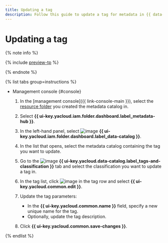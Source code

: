 ```yaml
---
title: Updating a tag
description: Follow this guide to update a tag for metadata in {{ data-catalog-full-name }}.
---
```


# Updating a tag


{% note info %}

{% include [preview-tp](../../../_includes/preview-tp.md) %}

{% endnote %}


{% list tabs group=instructions %}

- Management console {#console}

  1. In the [management console]({{ link-console-main }}), select the [resource folder](../../../resource-manager/concepts/resources-hierarchy.md#folder) you created the metadata catalog in.
  1. Select **{{ ui-key.yacloud.iam.folder.dashboard.label_metadata-hub }}**.
  1. In the left-hand panel, select ![image](../../../_assets/console-icons/folder-magnifier.svg) **{{ ui-key.yacloud.iam.folder.dashboard.label_data-catalog }}**.
  1. In the list that opens, select the metadata catalog containing the tag you want to update.
  1. Go to the ![image](../../../_assets/console-icons/tag.svg) **{{ ui-key.yacloud.data-catalog.label_tags-and-classification }}** tab and select the classification you want to update a tag in.
  1. In the tag list, click ![image](../../../_assets/console-icons/ellipsis.svg) in the tag row and select **{{ ui-key.yacloud.common.edit }}**.
  1. Update the tag parameters:

      * In the **{{ ui-key.yacloud.common.name }}** field, specify a new unique name for the tag.
      * Optionally, update the tag description.

  1. Click **{{ ui-key.yacloud.common.save-changes }}**.

{% endlist %}
